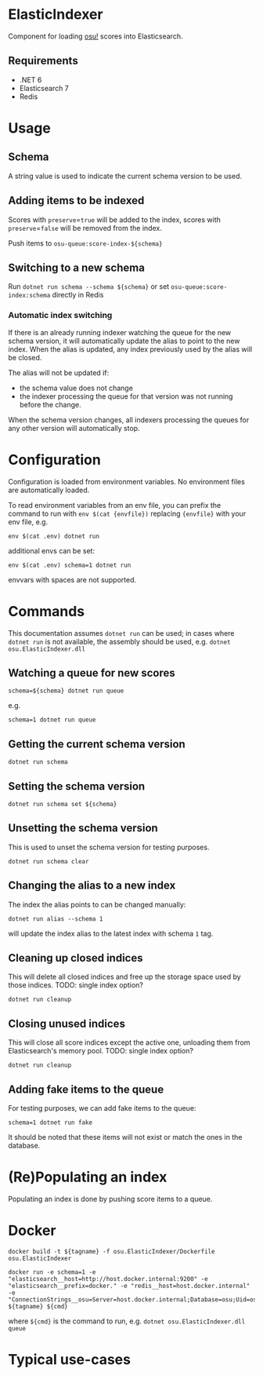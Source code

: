 # ElasticIndexer

Component for loading [osu!](https://osu.ppy.sh) scores into Elasticsearch.

## Requirements

- .NET 6
- Elasticsearch 7
- Redis

# Usage

## Schema

A string value is used to indicate the current schema version to be used.

## Adding items to be indexed

Scores with `preserve`=`true` will be added to the index,
scores with `preserve`=`false` will be removed from the index.

Push items to `osu-queue:score-index-${schema}`

## Switching to a new schema

Run `dotnet run schema --schema ${schema}` or set `osu-queue:score-index:schema` directly in Redis

### Automatic index switching

If there is an already running indexer watching the queue for the new schema version,
it will automatically update the alias to point to the new index.
When the alias is updated, any index previously used by the alias will be closed.

The alias will not be updated if:
- the schema value does not change
- the indexer processing the queue for that version was not running before the change.

When the schema version changes, all indexers processing the queues for any other version will automatically stop.

# Configuration

Configuration is loaded from environment variables. No environment files are automatically loaded.

To read environment variables from an env file, you can prefix the command to run with `env $(cat {envfile})` replacing `{envfile}` with your env file, e.g.

    env $(cat .env) dotnet run

additional envs can be set:

    env $(cat .env) schema=1 dotnet run

envvars with spaces are not supported.

# Commands

This documentation assumes `dotnet run` can be used;
in cases where `dotnet run` is not available, the assembly should be used, e.g. `dotnet osu.ElasticIndexer.dll`

## Watching a queue for new scores

    schema=${schema} dotnet run queue

e.g.

    schema=1 dotnet run queue

## Getting the current schema version

    dotnet run schema

## Setting the schema version

    dotnet run schema set ${schema}

## Unsetting the schema version

This is used to unset the schema version for testing purposes.

    dotnet run schema clear

## Changing the alias to a new index

The index the alias points to can be changed manually:

    dotnet run alias --schema 1

will update the index alias to the latest index with schema `1` tag.

## Cleaning up closed indices

This will delete all closed indices and free up the storage space used by those indices.
TODO: single index option?

    dotnet run cleanup

## Closing unused indices

This will close all score indices except the active one, unloading them from Elasticsearch's memory pool.
TODO: single index option?

    dotnet run cleanup

## Adding fake items to the queue

For testing purposes, we can add fake items to the queue:

    schema=1 dotnet run fake

It should be noted that these items will not exist or match the ones in the database.

# (Re)Populating an index

Populating an index is done by pushing score items to a queue.

# Docker

    docker build -t ${tagname} -f osu.ElasticIndexer/Dockerfile osu.ElasticIndexer

    docker run -e schema=1 -e "elasticsearch__host=http://host.docker.internal:9200" -e "elasticsearch__prefix=docker." -e "redis__host=host.docker.internal" -e "ConnectionStrings__osu=Server=host.docker.internal;Database=osu;Uid=osuweb;SslMode=None;" ${tagname} ${cmd}

where `${cmd}` is the command to run, e.g. `dotnet osu.ElasticIndexer.dll queue`

# Typical use-cases
